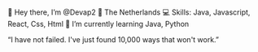 👋 Hey there, I’m @Devap2
📌 The Netherlands
💻 Skills: Java, Javascript, React, Css, Html
🧠 I’m currently learning Java, Python

“I have not failed. I've just found 10,000 ways that won't work.”
